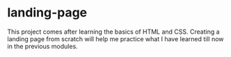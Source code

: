 # landing-page

This project comes after learning the basics of HTML and CSS.
Creating a landing page from scratch will help me practice what I have learned till now in the previous modules.